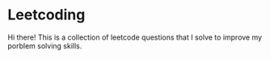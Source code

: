# Leetcoding
Hi there! 
This is a collection of leetcode questions that I solve to improve my porblem solving skills.
